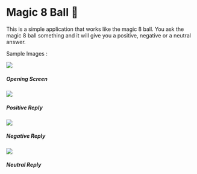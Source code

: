 # Magic 8 Ball :8ball:

This is a simple application that works like the magic 8 ball. You ask the magic 8 ball something and it will give you a positive, negative or a neutral answer.

Sample Images :

![](sample_images/Opening-Screen.png)
##### Opening Screen

![](sample_images/Positive-reply.png)
##### Positive Reply

![](sample_images/Negative-reply.png)
##### Negative Reply

![](sample_images/Non-commital-reply.png)
##### Neutral Reply
